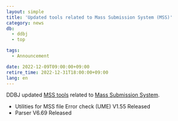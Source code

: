 ```yaml
---
layout: simple
title: 'Updated tools related to Mass Submission System (MSS)'
category: news
db:
  - ddbj
  - top

tags:
  - Announcement

date: 2022-12-09T09:00:00+09:00
retire_time: 2022-12-31T18:00:00+09:00
lang: en
---
```


<p>DDBJ updated <a href="/ddbj/mss-tool-e.html">MSS tools</a> related to <a href="/ddbj/mss-e.html">Mass Submission System</a>.</p>


- Utilities for MSS file Error check (UME) V1.55 Released
- Parser V6.69 Released


